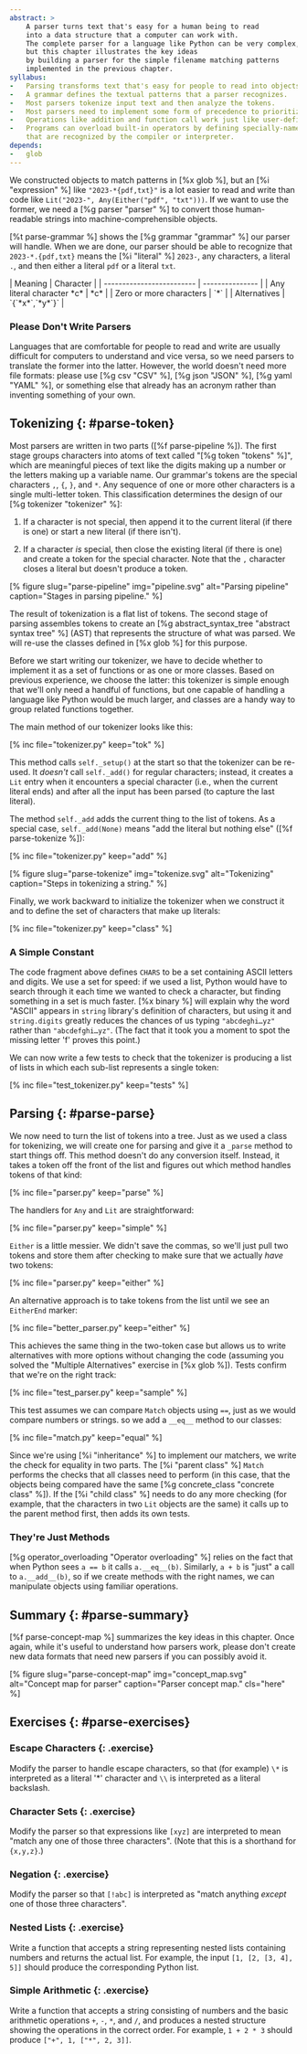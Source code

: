 ```yaml
---
abstract: >
    A parser turns text that's easy for a human being to read
    into a data structure that a computer can work with.
    The complete parser for a language like Python can be very complex,
    but this chapter illustrates the key ideas
    by building a parser for the simple filename matching patterns
    implemented in the previous chapter.
syllabus:
-   Parsing transforms text that's easy for people to read into objects that are easy for computers to work with.
-   A grammar defines the textual patterns that a parser recognizes.
-   Most parsers tokenize input text and then analyze the tokens.
-   Most parsers need to implement some form of precedence to prioritize different patterns.
-   Operations like addition and function call work just like user-defined functions.
-   Programs can overload built-in operators by defining specially-named methods
    that are recognized by the compiler or interpreter.
depends:
-   glob
---
```


We constructed objects to match patterns in [%x glob %],
but an [%i "expression" %] like `"2023-*{pdf,txt}"`
is a lot easier to read and write
than code like `Lit("2023-", Any(Either("pdf", "txt")))`.
If we want to use the former,
we need a [%g parser "parser" %]
to convert those human-readable strings into machine-comprehensible objects.

[%t parse-grammar %] shows the [%g grammar "grammar" %] our parser will handle.
When we are done,
our parser should be able to recognize that `2023-*.{pdf,txt}` means
the [%i "literal" %] `2023-`,
any characters,
a literal `.`,
and then either a literal `pdf` or a literal `txt`.

<div class="table" id="parse-grammar" caption="Glob grammar." markdown="1">
| Meaning                   | Character       |
| ------------------------- | --------------- |
| Any literal character *c* | *c*             |
| Zero or more characters   | `*`             |
| Alternatives              | `{`*x*`,`*y*`}` |
</div>

<div class="callout" markdown="1">

### Please Don't Write Parsers

Languages that are comfortable for people to read and write
are usually difficult for computers to understand
and vice versa,
so we need parsers to translate the former into the latter.
However,
the world doesn't need more file formats:
please use [%g csv "CSV" %], [%g json "JSON" %], [%g yaml "YAML" %],
or something else that already has an acronym
rather than inventing something of your own.

</div>

## Tokenizing {: #parse-token}

Most parsers are written in two parts ([%f parse-pipeline %]).
The first stage groups characters into atoms of text called "[%g token "tokens" %]",
which are meaningful pieces of text
like the digits making up a number or the letters making up a variable name.
Our grammar's tokens are the special characters `,`, `{`, `}`, and `*`.
Any sequence of one or more other characters is a single multi-letter token.
This classification determines the design of our [%g tokenizer "tokenizer" %]:

1.  If a character is not special,
    then append it to the current literal (if there is one)
    or start a new literal (if there isn't).

1.  If a character *is* special,
    then close the existing literal (if there is one)
    and create a token for the special character.
    Note that the `,` character closes a literal but doesn't produce a token.

[% figure
   slug="parse-pipeline"
   img="pipeline.svg"
   alt="Parsing pipeline"
   caption="Stages in parsing pipeline."
%]

The result of tokenization is a flat list of tokens.
The second stage of parsing assembles tokens to create
an [%g abstract_syntax_tree "abstract syntax tree" %] (AST)
that represents the structure of what was parsed.
We will re-use the classes defined in [%x glob %] for this purpose.

Before we start writing our tokenizer,
we have to decide whether to implement it as a set of functions
or as one or more classes.
Based on previous experience, we choose the latter:
this tokenizer is simple enough that we'll only need a handful of functions,
but one capable of handling a language like Python would be much larger,
and classes are a handy way to group related functions together.

The main method of our tokenizer looks like this:

[% inc file="tokenizer.py" keep="tok" %]

This method calls `self._setup()` at the start
so that the tokenizer can be re-used.
It *doesn't* call `self._add()` for regular characters;
instead,
it creates a `Lit` entry when it encounters a special character
(i.e., when the current literal ends)
and after all the input has been parsed
(to capture the last literal).

The method `self._add` adds the current thing to the list of tokens.
As a special case,
`self._add(None)` means "add the literal but nothing else"
([%f parse-tokenize %]):

[% inc file="tokenizer.py" keep="add" %]

[% figure
   slug="parse-tokenize"
   img="tokenize.svg"
   alt="Tokenizing"
   caption="Steps in tokenizing a string."
%]

Finally,
we work backward to initialize the tokenizer when we construct it
and to define the set of characters that make up literals:

[% inc file="tokenizer.py" keep="class" %]

<div class="callout" markdown="1">

### A Simple Constant

The code fragment above defines `CHARS` to be
a set containing ASCII letters and digits.
We use a set for speed:
if we used a list,
Python would have to search through it each time we wanted to check a character,
but finding something in a set is much faster.
[%x binary %] will explain why the word "ASCII" appears in
`string` library's definition of characters,
but using it and `string.digits` greatly reduces the chances of us
typing `"abcdeghi…yz"` rather than `"abcdefghi…yz"`.
(The fact that it took you a moment to spot the missing letter 'f'
proves this point.)

</div>

We can now write a few tests to check that
the tokenizer is producing a list of lists
in which each sub-list represents a single token:

<div class="pagebreak"></div>

[% inc file="test_tokenizer.py" keep="tests" %]

## Parsing {: #parse-parse}

We now need to turn the list of tokens into a tree.
Just as we used a class for tokenizing,
we will create one for parsing
and give it a `_parse` method to start things off.
This method doesn't do any conversion itself.
Instead,
it takes a token off the front of the list
and figures out which method handles tokens of that kind:

[% inc file="parser.py" keep="parse" %]

The handlers for `Any` and `Lit` are straightforward:

[% inc file="parser.py" keep="simple" %]

`Either` is a little messier.
We didn't save the commas,
so we'll just pull two tokens and store them
after checking to make sure that we actually *have* two tokens:

[% inc file="parser.py" keep="either" %]

An alternative approach is to take tokens from the list
until we see an `EitherEnd` marker:

[% inc file="better_parser.py" keep="either" %]

This achieves the same thing in the two-token case
but allows us to write alternatives with more options
without changing the code
(assuming you solved the "Multiple Alternatives" exercise in [%x glob %]).
Tests confirm that we're on the right track:

[% inc file="test_parser.py" keep="sample" %]

This test assumes we can compare `Match` objects using `==`,
just as we would compare numbers or strings.
so we add a `__eq__` method to our classes:

[% inc file="match.py" keep="equal" %]

Since we're using [%i "inheritance" %] to implement our matchers,
we write the check for equality in two parts.
The [%i "parent class" %] `Match` performs the checks that all classes need to perform
(in this case,
that the objects being compared have the same
[%g concrete_class "concrete class" %]).
If the [%i "child class" %] needs to do any more checking
(for example, that the characters in two `Lit` objects are the same)
it calls up to the parent method first,
then adds its own tests.

<div class="callout" markdown="1">

### They're Just Methods

[%g operator_overloading "Operator overloading" %]
relies on the fact that when Python sees `a == b` it calls `a.__eq__(b)`.
Similarly,
`a + b` is "just" a call to `a.__add__(b)`,
so if we create methods with the right names,
we can manipulate objects using familiar operations.

</div>

## Summary {: #parse-summary}

[%f parse-concept-map %] summarizes the key ideas in this chapter.
Once again,
while it's useful to understand how parsers work,
please don't create new data formats that need new parsers
if you can possibly avoid it.

[% figure
   slug="parse-concept-map"
   img="concept_map.svg"
   alt="Concept map for parser"
   caption="Parser concept map."
   cls="here"
%]

## Exercises {: #parse-exercises}

### Escape Characters {: .exercise}

Modify the parser to handle escape characters,
so that (for example) `\*` is interpreted as a literal '*' character
and `\\` is interpreted as a literal backslash.

### Character Sets {: .exercise}

Modify the parser so that expressions like `[xyz]` are interpreted to mean
"match any one of those three characters".
(Note that this is a shorthand for `{x,y,z}`.)

### Negation {: .exercise}

Modify the parser so that `[!abc]` is interpreted as
"match anything *except* one of those three characters".

### Nested Lists {: .exercise}

Write a function that accepts a string representing nested lists containing numbers
and returns the actual list.
For example, the input `[1, [2, [3, 4], 5]]`
should produce the corresponding Python list.

### Simple Arithmetic {: .exercise}

Write a function that accepts a string consisting of numbers
and the basic arithmetic operations `+`, `-`, `*`, and `/`,
and produces a nested structure showing the operations
in the correct order.
For example,
`1 + 2 * 3` should produce
`["+", 1, ["*", 2, 3]]`.
